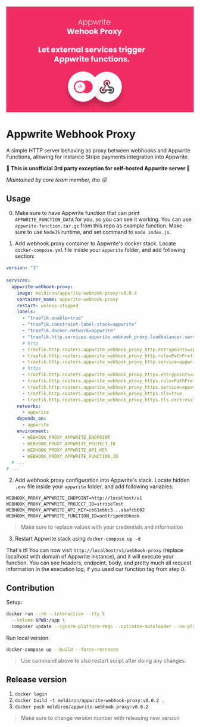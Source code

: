 ![Cover image](cover.png)

# Appwrite Webhook Proxy

A simple HTTP server behaving as proxy between webhooks and Appwrite Functions, allowing for instance Stripe payments integration into Appwrite.

**🚨 This is unofficial 3rd party exception for self-hosted Appwrite server 🚨**

_Maintained by core team member, tho 😛_

## Usage

0. Make sure to have Appwrite function that can print `APPWRITE_FUNCTION_DATA` for you, so you can see it working. You can use `appwrite-function.tar.gz` from this repo as example function. Make sure to use `NodeJS` runtime, and set command to `node index.js`.

1. Add webhook proxy container to Appwrite's docker stack. Locate `docker-compose.yml` file inside your `appwrite` folder, and add following section:

```yml
version: "3"

services:
  appwrite-webhook-proxy:
    image: meldiron/appwrite-webhook-proxy:v0.0.4
    container_name: appwrite-webhook-proxy
    restart: unless-stopped
    labels:
      - "traefik.enable=true"
      - "traefik.constraint-label-stack=appwrite"
      - "traefik.docker.network=appwrite"
      - "traefik.http.services.appwrite_webhook_proxy.loadbalancer.server.port=4444"
      # http
      - traefik.http.routers.appwrite_webhook_proxy_http.entrypoints=appwrite_web
      - traefik.http.routers.appwrite_webhook_proxy_http.rule=PathPrefix(`/v1/webhook-proxy`)
      - traefik.http.routers.appwrite_webhook_proxy_http.service=appwrite_webhook_proxy
      # https
      - traefik.http.routers.appwrite_webhook_proxy_https.entrypoints=appwrite_websecure
      - traefik.http.routers.appwrite_webhook_proxy_https.rule=PathPrefix(`/v1/webhook-proxy`)
      - traefik.http.routers.appwrite_webhook_proxy_https.service=appwrite_webhook_proxy
      - traefik.http.routers.appwrite_webhook_proxy_https.tls=true
      - traefik.http.routers.appwrite_webhook_proxy_https.tls.certresolver=dns
    networks:
      - appwrite
    depends_on:
      - appwrite
    environment:
      - WEBHOOK_PROXY_APPWRITE_ENDPOINT
      - WEBHOOK_PROXY_APPWRITE_PROJECT_ID
      - WEBHOOK_PROXY_APPWRITE_API_KEY
      - WEBHOOK_PROXY_APPWRITE_FUNCTION_ID
  # ...
# ...
```

2. Add webhook proxy configuration into Appwrite's stack. Locate hidden `.env` file inside your `appwrite` folder, and add following variables:

```
WEBHOOK_PROXY_APPWRITE_ENDPOINT=http://localhost/v1
WEBHOOK_PROXY_APPWRITE_PROJECT_ID=stripeTest
WEBHOOK_PROXY_APPWRITE_API_KEY=cb61e6bc3...abafcbb02
WEBHOOK_PROXY_APPWRITE_FUNCTION_ID=onStripeWebhook
```

> Make sure to replace values with your credentials and information

3. Restart Appwrite stack using `docker-compose up -d`

That's it! You can now visit `http://localhost/v1/webhook-proxy` (replace localhost with domain of Appwrite instance), and it will execute your function. You can see headers, endpoint, body, and pretty much all request information in the execution log, if you used our function tag from step 0.

## Contribution

Setup:

```bash
docker run --rm --interactive --tty \
  --volume $PWD:/app \
  composer update --ignore-platform-reqs --optimize-autoloader --no-plugins --no-scripts --prefer-dist
```

Run local version:

```bash
docker-compose up --build --force-recreate
```

> Use command above to also restart script after doing any changes.

## Release version

1. `docker login`
2. `docker build -t meldiron/appwrite-webhook-proxy:v0.0.2 .`
3. `docker push meldiron/appwrite-webhook-proxy:v0.0.2`

> Make sure to change version number with releasing new version
